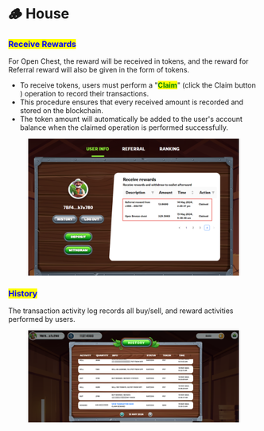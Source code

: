 # 🪵 House

### <mark style="color:blue;">Receive Rewards</mark>

For Open Chest, the reward will be received in tokens, and the reward for Referral reward will also be given in the form of tokens.

* To receive tokens, users must perform a "<mark style="color:green;">**Claim**</mark>"  (click the Claim button ) operation to record their transactions.
* &#x20;This procedure ensures that every received amount is recorded and stored on the blockchain.&#x20;
* The token amount will automatically be added to the user's account balance when the claimed operation is performed successfully.

<figure><img src="../../.gitbook/assets/House.png" alt=""><figcaption></figcaption></figure>

### <mark style="color:blue;">History</mark>

The transaction activity log records all buy/sell, and reward activities performed by users.

<figure><img src="../../.gitbook/assets/history.png" alt=""><figcaption></figcaption></figure>

